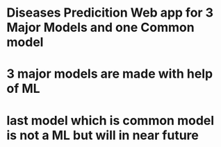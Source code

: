 # Diseases Predicition Web app for 3 Major Models and one Common model
# 3 major models are made with help of ML
# last model which is common model is not a ML but will in near future
